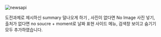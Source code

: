 ![newsapi](https://github.com/ufokorea/news/assets/115739536/d5c3231e-0e2a-4826-9d93-7e024192fc3a)

도전과제로 제시하신
  summary 덜나오게 하기 , 사진이 없다면 No Image 사진 넣기, 출처가 없다면 no soucre + moment로 날짜 표현
  사이드 메뉴, 검색창 보이고 숨기기 
모두 추가하였습니다.